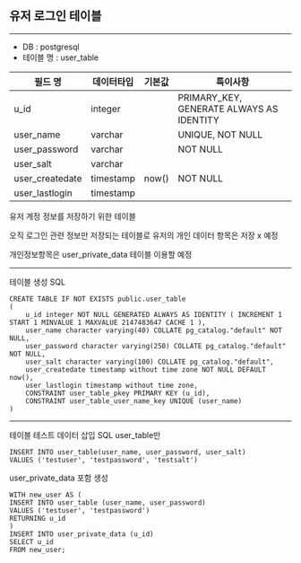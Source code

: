 

유저 로그인 테이블
---
---
- DB : postgresql
- 테이블 명 : user_table


| 필드 명            | 데이터타입     | 기본값   | 특이사항                                    |
|-----------------|-----------|-------|-----------------------------------------|
| u_id            | integer   |       | PRIMARY_KEY, GENERATE ALWAYS AS IDENTITY |
| user_name       | varchar   |       | UNIQUE, NOT NULL                        |
| user_password   | varchar   |       | NOT NULL                                |
| user_salt       | varchar   |       |                                         |
| user_createdate | timestamp | now() | NOT NULL                                |
| user_lastlogin  | timestamp |       |                                         |


유저 계정 정보를 저장하기 위한 테이블

오직 로그인 관련 정보만 저장되는 테이블로 유저의 개인 데이터 항목은 저장 x 예정

개인정보항목은 user_private_data 테이블 이용할 예정

---

테이블 생성 SQL

```postgresql
CREATE TABLE IF NOT EXISTS public.user_table
(
    u_id integer NOT NULL GENERATED ALWAYS AS IDENTITY ( INCREMENT 1 START 1 MINVALUE 1 MAXVALUE 2147483647 CACHE 1 ),
    user_name character varying(40) COLLATE pg_catalog."default" NOT NULL,
    user_password character varying(250) COLLATE pg_catalog."default" NOT NULL,
    user_salt character varying(100) COLLATE pg_catalog."default",
    user_createdate timestamp without time zone NOT NULL DEFAULT now(),
    user_lastlogin timestamp without time zone,
    CONSTRAINT user_table_pkey PRIMARY KEY (u_id),
    CONSTRAINT user_table_user_name_key UNIQUE (user_name)
)
```

---

테이블 테스트 데이터 삽입 SQL
user_table만
```postgresql
INSERT INTO user_table(user_name, user_password, user_salt)
VALUES ('testuser', 'testpassword', 'testsalt')
```


user_private_data 포함 생성
```postgresql
WITH new_user AS (
INSERT INTO user_table (user_name, user_password)
VALUES ('testuser', 'testpassword')
RETURNING u_id
)
INSERT INTO user_private_data (u_id)
SELECT u_id
FROM new_user;
```

